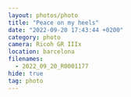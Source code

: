 ```yaml
---
layout: photos/photo
title: "Peace on my heels"
date: "2022-09-20 17:43:44 +0200"
category: photo
camera: Ricoh GR IIIx
location: barcelona
filenames:
  - 2022_09_20_R0001177
hide: true
tag: photo
---
```

